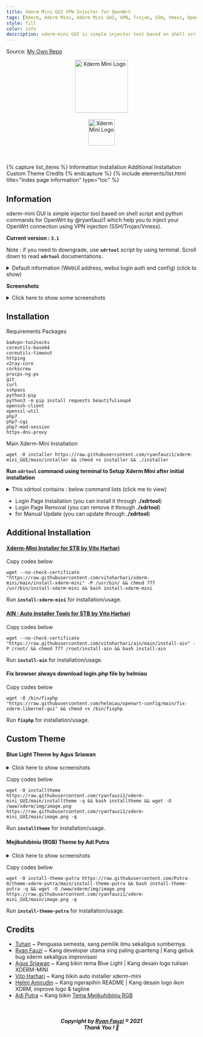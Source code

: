 ```yaml
---
title: Xderm Mini GUI VPN Injector for OpenWrt
tags: [Xderm, Xderm Mini, Xderm Mini GUI, VPN, Trojan, SSH, Vmess, OpenWrt]
style: fill
color: info
description: xderm-mini GUI is simple injector tool based on shell script and python commands for OpenWrt by @ryanfauzi1 which help you to inject your OpenWrt connection using VPN injection (SSH/Trojan/Vmess).
---
```


Source: [My Own Repo](https://github.com/helmiau/OpenWrt-Rpi#readme)
<p align="center">
  <img src="https://github.com/helmiau/xderm-mini_GUI/blob/main/xderm-logo/xderm-icon-256px.png?raw=true" height="140" alt="Xderm Mini Logo"/>
  <br>
  <br>
  <img src="https://github.com/helmiau/xderm-mini_GUI/blob/main/xderm-logo/xderm-logo-typo-tagline-1500px.png?raw=true" height="70" alt="Xderm Mini Logo"/>
  <br>
  <br>
</p>


<br>
{% capture list_items %}
Information
Installation
Additional Installation
Custom Theme
Credits
{% endcapture %}
{% include elements/list.html title="Index page information" type="toc" %}


## Information
xderm-mini GUI is simple injector tool based on shell script and python commands for OpenWrt by @ryanfauzi1 which help you to inject your OpenWrt connection using VPN injection (SSH/Trojan/Vmess).

**Current version : ```3.1```**

Note : if you need to downgrade, use **```xdrtool```** script by using terminal. Scroll down to read **```xdrtool```** documentations.

<details><summary>Default information (WebUI address, webui login auth and config) (click to show)</summary>
<p>

Default **WebUI Page** : http://192.168.1.1/xderm

Default **auth.txt** (WebUI Login Information)

```
Username  : admin
Password  : xderm
```

you can change authentication by editing ```/root/auth.txt``` file or by running ```xdrauth``` command using terminal then follow the instructions.

Default **config.txt**
```
host=103.157.1xx.xx
port=443
pudp=7300
user=ryanxxxx
pass=123xxx
sni=www.xxx.xx
vmess://eyJhZGQiOixxxxxxx
trojan://user@server:port
```

</p>
</details>

**Screenshots**
<details><summary>Click here to show some screenshots</summary>
<p>

![image](https://user-images.githubusercontent.com/20932301/126107228-9c227a82-b4f0-43c6-82f9-f744e5aabf54.png)

![image](https://user-images.githubusercontent.com/20932301/125009423-bb764400-e08e-11eb-8645-46c9bf7fa74b.png)

</p>
</details>

## Installation
Requirements Packages
```
badvpn-tun2socks
coreutils-base64
coreutils-timeout
httping
v2ray-core
corkscrew
procps-ng-ps
git
curl
sshpass
python3-pip
python3 -m pip install requests beautifulsoup4
openssh-client
openssl-util
php7
php7-cgi
php7-mod-session
https-dns-proxy
```

Main Xderm-Mini Installation
```
wget -O installer https://raw.githubusercontent.com/ryanfauzi1/xderm-mini_GUI/main/installer && chmod +x installer && ./installer
```

**Run ```xdrtool``` command using terminal to Setup Xderm Mini after initial installation**

<details><summary>This xdrtool contains : below command lists (click me to view)</summary>
<p>

  ![sddsfvdfcvds](https://user-images.githubusercontent.com/20932301/126867087-34a9fb43-5fe3-4107-90f3-d9e1c22c81dd.png)

</p>
</details>

- Login Page Installation (you can install it through **./xdrtool**)
- Login Page Removal (you can remove it through **./xdrtool**)
- for Manual Update (you can update through **./xdrtool**)

## Additional Installation
#### [Xderm-Mini Installer for STB by Vito Harhari](https://github.com/vitoharhari/xderm-mini)
Copy codes below
```
wget --no-check-certificate "https://raw.githubusercontent.com/vitoharhari/xderm-mini/main/install-xderm-mini" -P /usr/bin/ && chmod 777 /usr/bin/install-xderm-mini && bash install-xderm-mini
```
Run **```install-xderm-mini```** for installation/usage.

#### [AIN : Auto Installer Tools for STB by Vito Harhari](https://github.com/vitoharhari/ain)
Copy codes below
```
wget --no-check-certificate "https://raw.githubusercontent.com/vitoharhari/ain/main/install-ain" -P /root/ && chmod 777 /root/install-ain && bash install-ain
```
Run **```install-ain```** for installation/usage.

#### Fix browser always download login.php file by helmiau
Copy codes below
```
wget -O /bin/fixphp "https://raw.githubusercontent.com/helmiau/openwrt-config/main/fix-xderm-libernet-gui" && chmod +x /bin/fixphp
```
Run **```fixphp```** for installation/usage.

## Custom Theme
#### Blue Light Theme by Agus Sriawan

<details><summary>Click here to show screenshots</summary>
<p>

  ![image](https://user-images.githubusercontent.com/20932301/126102219-f2dbcbb0-3ee3-4952-8076-a144b0e5e7f8.png)

</p>
</details>

Copy codes below
```
wget -O installtheme https://raw.githubusercontent.com/ryanfauzi1/xderm-mini_GUI/main/installtheme -q && bash installtheme && wget -O /www/xderm/img/image.png https://raw.githubusercontent.com/ryanfauzi1/xderm-mini_GUI/main/image.png -q

```
Run **```installtheme```** for installation/usage.


#### Mejikuhibiniu (RGB) Theme by Adi Putra

<details><summary>Click here to show screenshots</summary>
<p>

![image](https://user-images.githubusercontent.com/20932301/126102454-445d1172-6571-4bc5-93ea-37d7d06416ff.png)

</p>
</details>

Copy codes below
```
wget -O install-theme-putra https://raw.githubusercontent.com/Putra-0/theme-xderm-putra/main/install-theme-putra && bash install-theme-putra -q && wget -O /www/xderm/img/image.png https://raw.githubusercontent.com/ryanfauzi1/xderm-mini_GUI/main/image.png -q

```
Run **```install-theme-putra```** for installation/usage.


## Credits
- [Tuhan](https://id.wikipedia.org/wiki/Tuhan) ~ Penguasa semesta, sang pemilik ilmu sekaligus sumbernya.
- [Ryan Fauzi](https://github.com/ryanfauzi1) ~ Kang developer utama sing paling guanteng | Kang gebuk bug xderm sekaligus improvisasi
- [Agus Sriawan](https://www.facebook.com/agussriawan.id) ~ Kang bikin tema Blue Light | Kang desain logo tulisan XDERM-MINI
- [Vito Harhari](https://github.com/vitoharhari) ~ Kang bikin auto installer xderm-mini
- [Helmi Amirudin](https://github.com/helmiau) ~ Kang ngerapihin README | Kang desain logo ikon XDRM, improve logo & tagline
- [Adi Putra](https://github.com/Putra-0) ~ Kang bikin [Tema Mejikuhibiniu RGB](https://github.com/Putra-0/theme-xderm-putra)
<br>
<h5 align="center">Copyright by <a href="https://github.com/ryanfauzi1">Ryan Fauzi</a> ® 2021 <br> Thank You ! 🤝</h3>
